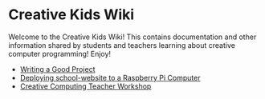 # Creative Kids Wiki

Welcome to the Creative Kids Wiki! This contains documentation and other information shared by students and teachers learning about creative computer programming! Enjoy!

* [Writing a Good Project](Writing_a_Good_Project.md)
* [Deploying school-website to a Raspberry Pi Computer](Deploying_to_a_Raspberry_Pi.md)
* [Creative Computing Teacher Workshop](Creative_Computing_Teacher_Workshop.md)